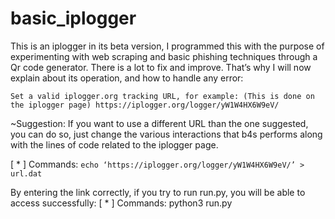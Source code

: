 # basic_iplogger

This is an iplogger in its beta version, I programmed this with the purpose of experimenting with web scraping and basic phishing techniques through a Qr code generator. There is a lot to fix and improve. That’s why I will now explain about its operation, and how to handle any error:

    Set a valid iplogger.org tracking URL, for example: (This is done on the iplogger page) https://iplogger.org/logger/yW1W4HX6W9eV/

~Suggestion: If you want to use a different URL than the one suggested, you can do so, just change the various interactions that b4s performs along with the lines of code related to the iplogger page.

[ * ] Commands: ```echo ‘https://iplogger.org/logger/yW1W4HX6W9eV/’ > url.dat```

By entering the link correctly, if you try to run run.py, you will be able to access successfully: [ * ] Commands: python3 run.py

